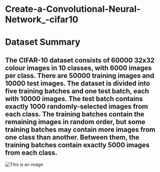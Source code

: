 # Create-a-Convolutional-Neural-Network_-cifar10

# Dataset Summary

## The CIFAR-10 dataset consists of 60000 32x32 colour images in 10 classes, with 6000 images per class. There are 50000 training images and 10000 test images. The dataset is divided into five training batches and one test batch, each with 10000 images. The test batch contains exactly 1000 randomly-selected images from each class. The training batches contain the remaining images in random order, but some training batches may contain more images from one class than another. Between them, the training batches contain exactly 5000 images from each class.


![This is an image](https://production-media.paperswithcode.com/datasets/4fdf2b82-2bc3-4f97-ba51-400322b228b1.png)
